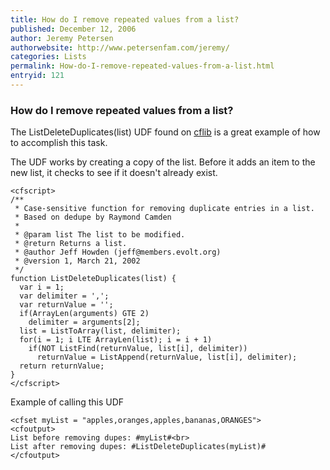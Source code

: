 ```yaml
---
title: How do I remove repeated values from a list?
published: December 12, 2006
author: Jeremy Petersen
authorwebsite: http://www.petersenfam.com/jeremy/
categories: Lists
permalink: How-do-I-remove-repeated-values-from-a-list.html
entryid: 121
---
```


<h3>How do I remove repeated values from a list?</h3>

<p>
The ListDeleteDuplicates(list) UDF found on  <a href= "http://www.cflib.org">cflib</a> is a great example of how to accomplish this task.
</p>

<p>
The UDF works by creating a copy of the list. Before it adds an item to the new list, it checks to see if it doesn't already exist.
</p>

<pre><code class="language-markup">&lt;cfscript&gt;
/**
 * Case-sensitive function for removing duplicate entries in a list.
 * Based on dedupe by Raymond Camden
 * 
 * @param list The list to be modified. 
 * @return Returns a list. 
 * @author Jeff Howden (jeff@members.evolt.org) 
 * @version 1, March 21, 2002 
 */
function ListDeleteDuplicates(list) {
  var i = 1;
  var delimiter = ',';
  var returnValue = '';
  if(ArrayLen(arguments) GTE 2)
    delimiter = arguments[2];
  list = ListToArray(list, delimiter);
  for(i = 1; i LTE ArrayLen(list); i = i + 1)
    if(NOT ListFind(returnValue, list[i], delimiter))
      returnValue = ListAppend(returnValue, list[i], delimiter);
  return returnValue;
}
&lt;/cfscript&gt;
</code></pre>

<p>
Example of calling this UDF
</p>

<pre><code class="language-markup">&lt;cfset myList = &quot;apples,oranges,apples,bananas,ORANGES&quot;&gt;
&lt;cfoutput&gt;
List before removing dupes: #myList#&lt;br&gt;
List after removing dupes: #ListDeleteDuplicates(myList)#
&lt;/cfoutput&gt; 
</code></pre>



